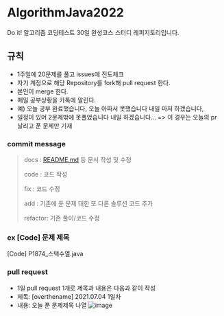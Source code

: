 # AlgorithmJava2022
Do it! 알고리즘 코딩테스트 30일 완성코스 스터디 레퍼지토리입니다.


## 규칙
- 1주일에 20문제를 풀고 issues에 진도체크
- 자기 계정으로 해당 Repository를 fork해 pull request 한다.
- 본인이 merge 한다.
- 매일 공부상황을 카톡에 알린다.
- 예) 오늘 공부 완료했습니다, 오늘 아파서 못했습니다 내일 마저 하겠습니다, 
- 일정이 있어 2문제밖에 못풀었습니다 내일 하겠습니다... => 이 경우는 오늘의 pr 날리고 푼 문제만 기재


### commit message

> docs : [README.md](http://readme.md/) 등 문서 작성 및 수정
>
> code : 코드 작성
>
> fix : 코드 수정
>
> add : 기존에 푼 문제 대한 또 다른 솔루션 코드 추가
> 
> refactor: 기존 풀이/코드 수정

### ex [Code] 문제 제목

[Code] P1874_스택수열.java

### pull request

- 1일 pull request 1개로 제목과 내용은 다음과 같이 작성
- 제목: [overthename] 2021.07.04 1일차
- 내용: 오늘 푼 문제제목 나열
![image](https://user-images.githubusercontent.com/80188940/177370819-aff9bf8a-5a5e-4257-bb83-ae8d711ca8e1.png)











